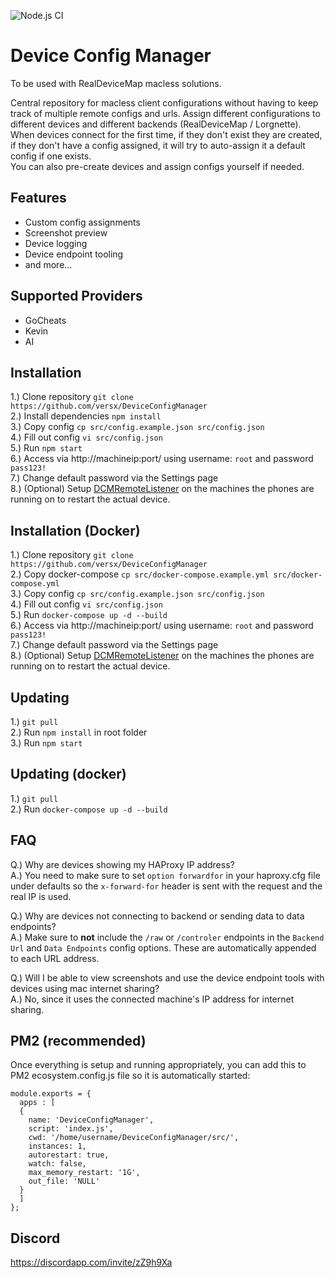 ![Node.js CI](https://github.com/versx/DeviceConfigManager/workflows/Node.js%20CI/badge.svg)
# Device Config Manager  

To be used with RealDeviceMap macless solutions.  

Central repository for macless client configurations without having to keep track of multiple remote configs and urls. Assign different configurations to different devices and different backends (RealDeviceMap / Lorgnette). When devices connect for the first time, if they don't exist they are created, if they don't have a config assigned, it will try to auto-assign it a default config if one exists.  
You can also pre-create devices and assign configs yourself if needed.  

## Features  
- Custom config assignments  
- Screenshot preview  
- Device logging  
- Device endpoint tooling  
- and more...  

## Supported Providers  
- GoCheats  
- Kevin  
- AI  

## Installation
1.) Clone repository `git clone https://github.com/versx/DeviceConfigManager`  
2.) Install dependencies `npm install`  
3.) Copy config `cp src/config.example.json src/config.json`  
4.) Fill out config `vi src/config.json`  
5.) Run `npm start`  
6.) Access via http://machineip:port/ using username: `root` and password `pass123!`  
7.) Change default password via the Settings page  
8.) (Optional) Setup [DCMRemoteListener](https://github.com/versx/DCMRemoteListener) on the machines the phones are running on to restart the actual device.  

## Installation (Docker)  
1.) Clone repository `git clone https://github.com/versx/DeviceConfigManager`  
2.) Copy docker-compose `cp src/docker-compose.example.yml src/docker-compose.yml`  
3.) Copy config `cp src/config.example.json src/config.json`  
4.) Fill out config `vi src/config.json`  
5.) Run `docker-compose up -d --build`  
6.) Access via http://machineip:port/ using username: `root` and password `pass123!`  
7.) Change default password via the Settings page  
8.) (Optional) Setup [DCMRemoteListener](https://github.com/versx/DCMRemoteListener) on the machines the phones are running on to restart the actual device.  

## Updating  
1.) `git pull`  
2.) Run `npm install` in root folder  
3.) Run `npm start`  

## Updating (docker)  
1.) `git pull`  
2.) Run `docker-compose up -d --build`

## FAQ
Q.) Why are devices showing my HAProxy IP address?  
A.) You need to make sure to set `option forwardfor` in your haproxy.cfg file under defaults so the `x-forward-for` header is sent with the request and the real IP is used.  

Q.) Why are devices not connecting to backend or sending data to data endpoints?  
A.) Make sure to **not** include the `/raw` or `/controler` endpoints in the `Backend Url` and `Data Endpoints` config options. These are automatically appended to each URL address.  

Q.) Will I be able to view screenshots and use the device endpoint tools with devices using mac internet sharing?  
A.) No, since it uses the connected machine's IP address for internet sharing.  

## PM2 (recommended)
Once everything is setup and running appropriately, you can add this to PM2 ecosystem.config.js file so it is automatically started:  
```
module.exports = {
  apps : [
  {
    name: 'DeviceConfigManager',
    script: 'index.js',
    cwd: '/home/username/DeviceConfigManager/src/',
    instances: 1,
    autorestart: true,
    watch: false,
    max_memory_restart: '1G',
    out_file: 'NULL'
  }
  ]
};
```

## Discord  
https://discordapp.com/invite/zZ9h9Xa  
